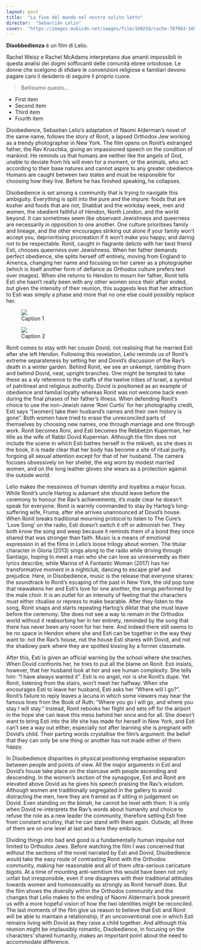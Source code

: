 ```yaml
---
layout: post
title:  "La fine del mondo nel nostro solito letto"
director:  "Sebastián Lelio"
cover:  "https://images.mubicdn.net/images/film/160258/cache-787663-1653994820/image-w1280.jpg"
---
```


**Disobbedienza** è un film di Lelio.

Rachel Weisz e Rachel McAdams interpretano due amanti impossibili in questa analisi dei dogmi soffocanti delle comunità ebree ortodosse. Le donne che scelgono di sfidare le convenzioni religiose e familiari devono pagare caro il desiderio di seguire il proprio cuore.

> Bellissimo questo...

- First item
- Second item
- Third item
- Fourth item 

Disobedience, Sebastian Lelio’s adaptation of Naomi Alderman’s novel of the same name, follows the story of Ronit, a lapsed Orthodox Jew working as a trendy photographer in New York. The film opens on Ronit’s estranged father, the Rav Kruschka, giving an impassioned speech on the condition of mankind. He reminds us that humans are neither like the angels of God, unable to deviate from his will even for a moment, or the animals, who act according to their base natures and cannot aspire to any greater obedience. Humans are caught between two states and must be responsible for choosing how they live. Before he has finished speaking, he collapses.

Disobedience is set among a community that is trying to navigate this ambiguity. Everything is split into the pure and the impure: foods that are kosher and foods that are not, Shabbat and the workday week, men and women, the obedient faithful of Hendon, North London, and the world beyond. It can sometimes seem like observant Jewishness and queerness are necessarily in opposition to one another. One culture prioritises family and lineage, and the other encourages striking out alone if your family won’t accept you, deprioritising procreation if it won’t make you happy, and daring not to be respectable. Ronit, caught in flagrante delicto with her best friend Esti, chooses queerness over Jewishness. When her father demands perfect obedience, she splits herself off entirely, moving from England to America, changing her name and focusing on her career as a photographer (which is itself another form of defiance as Orthodox culture prefers text over images). When she returns to Hendon to mourn her father, Ronit tells Esti she hasn’t really been with any other women since their affair ended, but given the intensity of their reunion, this suggests less that her attraction to Esti was simply a phase and more that no one else could possibly replace her.

<div class="flex flex-row w-full gap-4">
<figure class="basis-1/2">
<img class="min-w-full brightness-150" loading="lazy" src="https://media-assets.vanityfair.it/photos/614c8ff185cbf34d2ece5359/4:3/w_1144,h_858,c_limit/kiss2.jpg">
<figcaption>Caption 1</figcaption>
</figure>
<figure class="basis-1/2">
<img class="min-w-full brightness-50" loading="lazy" src="https://media-assets.vanityfair.it/photos/614c8ff185cbf34d2ece5359/4:3/w_1144,h_858,c_limit/kiss2.jpg">
<figcaption>Caption 2</figcaption>
</figure>
</div>

Ronit comes to stay with her cousin Dovid, not realising that he married Esti after she left Hendon. Following this revelation, Lelio reminds us of Ronit’s extreme separateness by setting her and Dovid’s discussion of the Rav’s death in a winter garden. Behind Ronit, we see an unkempt, rambling thorn and behind Dovid, neat, upright branches. One might be tempted to take these as a sly reference to the staffs of the twelve tribes of Israel, a symbol of patrilineal and religious authority. Dovid is positioned as an example of obedience and familial loyalty whereas Ronit was not welcome back even during the final phases of her father’s illness. When defending Ronit’s choice to use the non-Jewish name ‘Roni Curtis’ for her photography credit, Esti says “[women] take their husband’s names and their own history is gone”. Both women have tried to erase the unreconciled parts of themselves by choosing new names, one through marriage and one through work. Ronit becomes Roni, and Esti becomes the Rebbetzin Kuperman, her title as the wife of Rabbi Dovid Kuperman. Although the film does not include the scene in which Esti bathes herself in the mikveh, as she does in the book, it is made clear that her body has become a site of ritual purity, forgoing all sexual attention except for that of her husband. The camera focuses obsessively on her sheitel, the wig worn by modest married women, and on the long leather gloves she wears as a protection against the outside world.

Lelio makes the messiness of human identity and loyalties a major focus. While Ronit’s uncle Hartog is adamant she should leave before the ceremony to honour the Rav’s achievements, it’s made clear he doesn’t speak for everyone. Ronit is warmly commanded to stay by Hartog’s long-suffering wife, Fruma, after she arrives unannounced at Dovid’s house. When Ronit breaks traditional mourning protocol to listen to The Cure’s ‘Love Song’ on the radio, Esti doesn’t switch it off or admonish her. They both know the song and weep because it reminds them of a bond they once shared that was stronger than faith. Music is a means of emotional expression in all the films in Lelio’s loose trilogy about women. The titular character in Gloria (2013) sings along to the radio while driving through Santiago, hoping to meet a man who she can love as unreservedly as their lyrics describe, while Marina of A Fantastic Woman (2017) has her transformative moment in a nightclub, dancing to escape grief and prejudice. Here, in Disobedience, music is the release that everyone shares: the soundtrack to Ronit’s escaping of the past in New York, the old pop tune that reawakens her and Esti’s love for one another, the songs performed by the male choir. It is an outlet for an intensity of feeling that the characters must either ritualise or repress to make bearable. After they listen to the song, Ronit snaps and starts repeating Hartog’s diktat that she must leave before the ceremony. She does not see a way to remain in the Orthodox world without it reabsorbing her in her entirety, reminded by the song that there has never been any room for her here. And indeed there still seems to be no space in Hendon where she and Esti can be together in the way they want to: not the Rav’s house, not the house Esti shares with Dovid, and not the shadowy park where they are spotted kissing by a former classmate.

After this, Esti is given an official warning by the school where she teaches. When Dovid confronts her, he tries to put all the blame on Ronit. Esti insists, however, that her husband look at her and see human complexity. She tells him: “I have always wanted it”. Esti is no angel, nor is she Ronit’s dupe. Yet Ronit, listening from the stairs, won’t meet her halfway. When she encourages Esti to leave her husband, Esti asks her “Where will I go?”. Ronit’s failure to reply leaves a lacuna in which some viewers may hear the famous lines from the Book of Ruth: “Where you go I will go, and where you stay I will stay.” Instead, Ronit rebooks her flight and sets off for the airport in the hope she can leave this mess behind her once and for all. She doesn’t want to bring Esti into the life she has made for herself in New York, and Esti can’t see a way out either, especially not after learning she is pregnant with Dovid’s child. Their parting words crystallise the film’s argument: the belief that they can only be one thing or another has not made either of them happy.

In Disobedience disparities in physical positioning emphasise separation between people and points of view. All the major arguments in Esti and Dovid’s house take place on the staircase with people ascending and descending. In the women’s section of the synagogue, Esti and Ronit are elevated above Dovid as he gives his speech praising the Rav’s wisdom. Although women are traditionally segregated in the gallery to avoid distracting the men, here they are framed as if sitting in judgement on Dovid. Even standing on the bimah, he cannot be level with them. It is only when Dovid re-interprets the Rav’s words about humanity and choice to refuse the role as a new leader the community, therefore setting Esti free from constant scrutiny, that he can stand with them again. Outside, all three of them are on one level at last and here they embrace.

Dividing things into bad and good is a fundamentally human impulse not limited to Orthodox Jews. Before watching the film I was concerned that without the sections of the novel narrated by Esti and Dovid, Disobedience would take the easy route of contrasting Ronit with the Orthodox community, making her reasonable and all of them ultra-serious caricature bigots. At a time of mounting anti-semitism this would have been not only unfair but irresponsible, even if one disagrees with their traditional attitudes towards women and homosexuality as strongly as Ronit herself does. But the film shows the diversity within the Orthodox community and the changes that Lelio makes to the ending of Naomi Alderman’s book present us with a more hopeful vision of how the two identities might be reconciled. The last moments of the film give us reason to believe that Esti and Ronit will be able to maintain a relationship, if an unconventional one in which Esti remains living with Dovid as they raise a child together. And although this reunion might be implausibly romantic, Disobedience, in focusing on the characters’ shared humanity, makes an important point about the need to accommodate difference.
